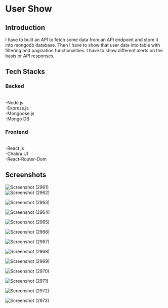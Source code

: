 # User Show

## Introduction
I have to built an API to fetch some data from an API endpoint and store it into mongodb database. Then I have to show that user data into table with filtering and pagination functionalities. I have to show different alerts on the basis or API responses.

## Tech Stacks

### Backed
<br/>
-Node.js
<br/>
-Express.js
<br/>
-Mongoose.js
<br/>
-Mongo DB
<br/>

### Frontend
<br/>
-React.js
<br/>
-Chakra UI
<br/>
-React-Router-Dom
<br/>


## Screenshots


![Screenshot (2961)](https://user-images.githubusercontent.com/97451891/219980127-25f874d0-3873-4839-8676-7a2573250d98.png)
<br/>
![Screenshot (2962)](https://user-images.githubusercontent.com/97451891/219980130-5cd1cd7e-2c14-44c4-9bd6-3ec08aefae1a.png)
<br/>

![Screenshot (2963)](https://user-images.githubusercontent.com/97451891/219980131-13daf008-25a9-4200-b76f-423f15c9cec6.png)
<br/>

![Screenshot (2964)](https://user-images.githubusercontent.com/97451891/219980132-4a9f8df9-5654-4917-ade0-006176a3487c.png)
<br/>

![Screenshot (2965)](https://user-images.githubusercontent.com/97451891/219980134-b21cf1a7-80d8-4797-b4d0-f54a7beafeda.png)
<br/>

![Screenshot (2966)](https://user-images.githubusercontent.com/97451891/219980135-be059dfc-5959-490d-86ef-cddbcabda3aa.png)
<br/>

![Screenshot (2967)](https://user-images.githubusercontent.com/97451891/219980137-576ce53f-8ed0-4e42-91ee-ff5ac271f85b.png)
<br/>

![Screenshot (2968)](https://user-images.githubusercontent.com/97451891/219980139-e978245c-5916-432e-9d06-ce6e56479826.png)
<br/>

![Screenshot (2969)](https://user-images.githubusercontent.com/97451891/219980141-301cd7d1-e72f-4770-91b7-62059816ea9f.png)
<br/>

![Screenshot (2970)](https://user-images.githubusercontent.com/97451891/219980142-c65120fb-92d2-469d-a552-11407ba90d21.png)
<br/>

![Screenshot (2971)](https://user-images.githubusercontent.com/97451891/219980143-eb6523de-b38f-4a61-8850-f13cf7452922.png)
<br/>

![Screenshot (2972)](https://user-images.githubusercontent.com/97451891/219980146-79e165fc-a642-418c-8c57-e068590057bc.png)
<br/>

![Screenshot (2973)](https://user-images.githubusercontent.com/97451891/219980149-f707b0c6-f4ab-4e72-a442-8d9bafca0438.png)
<br/>

